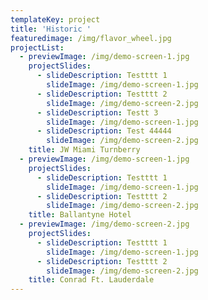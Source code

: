 ```yaml
---
templateKey: project
title: 'Historic '
featuredimage: /img/flavor_wheel.jpg
projectList:
  - previewImage: /img/demo-screen-1.jpg
    projectSlides:
      - slideDescription: Testttt 1
        slideImage: /img/demo-screen-1.jpg
      - slideDescription: Testttt 2
        slideImage: /img/demo-screen-2.jpg
      - slideDescription: Testt 3
        slideImage: /img/demo-screen-1.jpg
      - slideDescription: Test 44444
        slideImage: /img/demo-screen-2.jpg
    title: JW Miami Turnberry
  - previewImage: /img/demo-screen-1.jpg
    projectSlides:
      - slideDescription: Testttt 1
        slideImage: /img/demo-screen-1.jpg
      - slideDescription: Testttt 2
        slideImage: /img/demo-screen-2.jpg
    title: Ballantyne Hotel
  - previewImage: /img/demo-screen-2.jpg
    projectSlides:
      - slideDescription: Testttt 1
        slideImage: /img/demo-screen-1.jpg
      - slideDescription: Testttt 2
        slideImage: /img/demo-screen-2.jpg
    title: Conrad Ft. Lauderdale
---
```


